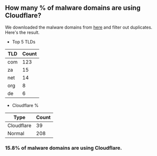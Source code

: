## How many % of malware domains are using Cloudflare?


We downloaded the malware domains from [here](https://urlhaus.abuse.ch) and filter out duplicates.
Here's the result.


[//]: # (start replacement)


- Top 5 TLDs

| TLD | Count |
| --- | --- |
| com | 123 |
| za | 15 |
| net | 14 |
| org | 8 |
| de | 6 |


- Cloudflare %

| Type | Count |
| --- | --- |
| Cloudflare | 39 |
| Normal | 208 |


### 15.8% of malware domains are using Cloudflare.